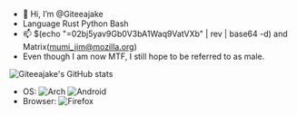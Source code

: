 - 👋 Hi, I’m @Giteeajake
- Language Rust Python Bash
- 📫 $(echo "=02bj5yav9Gb0V3bA1Waq9VatVXb" | rev | base64 -d) and Matrix(mumi_jim@mozilla.org)
- Even though I am now MTF, I still hope to be referred to as male.


![Giteeajake's GitHub stats](https://github-readme-stats.vercel.app/api?username=Giteeajake&show_icons=true&theme=radical)
- OS:
![Arch](https://img.shields.io/badge/Arch%20Linux-1793D1?logo=arch-linux&logoColor=fff&style=for-the-badge)
![Android](https://img.shields.io/badge/Android-3DDC84?style=for-the-badge&logo=android&logoColor=white)
- Browser:
![Firefox](https://img.shields.io/badge/Firefox-FF7139?style=for-the-badge&logo=Firefox-Browser&logoColor=white)


<!---
Giteeajake/Giteeajake is a ✨ special ✨ repository because its `README.md` (this file) appears on your GitHub profile.
You can click the Preview link to take a look at your changes.
--->
